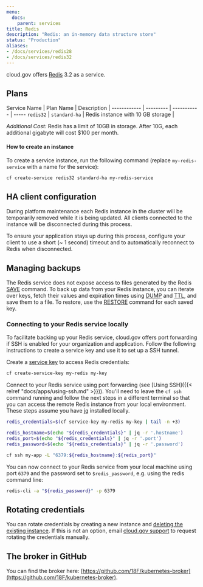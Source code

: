 ```yaml
---
menu:
  docs:
    parent: services
title: Redis
description: "Redis: an in-memory data structure store"
status: "Production"
aliases:
- /docs/services/redis28
- /docs/services/redis32
---
```


cloud.gov offers [Redis](http://www.redis.io/) 3.2 as a service.

## Plans

Service Name | Plan Name | Description | 
------------ | --------- | ----------- | -----
`redis32` | `standard-ha` | Redis instance with 10 GB storage | 

*Additional Cost:* Redis has a limit of 10GB in storage. After 10G, each additional gigabyte will cost $100 per month.




#### How to create an instance

To create a service instance, run the following command (replace `my-redis-service` with a name for the service):

```sh
cf create-service redis32 standard-ha my-redis-service
```

## HA client configuration

During platform maintenance each Redis instance in the cluster will be temporarily removed while it is being updated.  All clients connected to the instance will be disconnected during this process.

To ensure your application stays up during this process, configure your client to use a short (~ 1 second) timeout and to automatically reconnect to Redis when disconnected.

## Managing backups

The Redis service does not expose access to files generated by the Redis [SAVE](https://redis.io/commands/save) command. To back up data from your Redis instance, you can iterate over keys, fetch their values and expiration times using [DUMP](https://redis.io/commands/dump) and [TTL](https://redis.io/commands/ttl), and save them to a file. To restore, use the [RESTORE](https://redis.io/commands/restore) command for each saved key.

### Connecting to your Redis service locally

To facilitate backing up your Redis service, cloud.gov offers port forwarding if
SSH is enabled for your organization and application. Follow the following
instructions to create a service key and use it to set up a SSH tunnel.

Create a [service key](https://docs.cloudfoundry.org/devguide/services/service-keys.html)
to access Redis credentials:

```sh
cf create-service-key my-redis my-key
```

Connect to your Redis service using port forwarding (see [Using SSH]({{< relref "docs/apps/using-ssh.md" >}})). You'll need to
leave the `cf ssh` command running
and follow the next steps in a different terminal so that you can access the
remote Redis instance from your local environment. These steps assume you have [jq](https://stedolan.github.io/jq/) installed locally.

```sh
redis_credentials=$(cf service-key my-redis my-key | tail -n +3)

redis_hostname=$(echo "${redis_credentials}" | jq -r '.hostname')
redis_port=$(echo "${redis_credentials}" | jq -r '.port')
redis_password=$(echo "${redis_credentials}" | jq -r '.password')

cf ssh my-app -L "6379:${redis_hostname}:${redis_port}"
```

You can now connect to your Redis service from your local machine using port `6379` and the password set to `$redis_password`, e.g. using the redis command line:

```sh
redis-cli -a "${redis_password}" -p 6379
```

## Rotating credentials

You can rotate credentials by creating a new instance and [deleting the existing instance](https://cli.cloudfoundry.org/en-US/cf/delete-service.html). If this is not an option, email [cloud.gov support](mailto:cloud-gov-support@gsa.gov) to request rotating the credentials manually.

## The broker in GitHub

You can find the broker here: [https://github.com/18F/kubernetes-broker](https://github.com/18F/kubernetes-broker).
